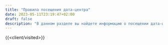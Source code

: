 ```yaml
---
title: "Правила посещения дата-центра"
date: 2023-05-11T23:19:47+02:00
draft: false
description: "В данном разделе вы найдете информацию о посещении дата-центра Датахата. Звоните! ☎ +375 29 308 6666  ☎ +375 33 308 6666"
---
```


{{<client/visited>}}
